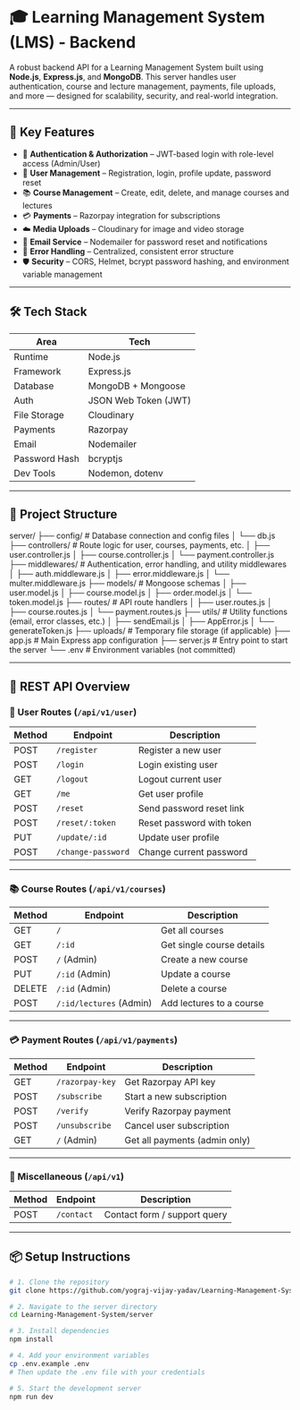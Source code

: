 # 🎓 Learning Management System (LMS) - Backend

A robust backend API for a Learning Management System built using **Node.js**, **Express.js**, and **MongoDB**. This server handles user authentication, course and lecture management, payments, file uploads, and more — designed for scalability, security, and real-world integration.

---

## 🚀 Key Features

- 🔐 **Authentication & Authorization** – JWT-based login with role-level access (Admin/User)  
- 👤 **User Management** – Registration, login, profile update, password reset  
- 📚 **Course Management** – Create, edit, delete, and manage courses and lectures  
- 💳 **Payments** – Razorpay integration for subscriptions  
- ☁️ **Media Uploads** – Cloudinary for image and video storage  
- 📧 **Email Service** – Nodemailer for password reset and notifications  
- 🧩 **Error Handling** – Centralized, consistent error structure  
- 🛡️ **Security** – CORS, Helmet, bcrypt password hashing, and environment variable management  

---

## 🛠️ Tech Stack

| Area           | Tech                        |
|----------------|-----------------------------|
| Runtime        | Node.js                     |
| Framework      | Express.js                  |
| Database       | MongoDB + Mongoose          |
| Auth           | JSON Web Token (JWT)        |
| File Storage   | Cloudinary                  |
| Payments       | Razorpay                    |
| Email          | Nodemailer                  |
| Password Hash  | bcryptjs                    |
| Dev Tools      | Nodemon, dotenv             |

---

## 📁 Project Structure
<div>
server/
├── config/ # Database connection and config files
│ └── db.js
├── controllers/ # Route logic for user, courses, payments, etc.
│ ├── user.controller.js
│ ├── course.controller.js
│ └── payment.controller.js
├── middlewares/ # Authentication, error handling, and utility middlewares
│ ├── auth.middleware.js
│ ├── error.middleware.js
│ └── multer.middleware.js
├── models/ # Mongoose schemas
│ ├── user.model.js
│ ├── course.model.js
│ ├── order.model.js
│ └── token.model.js
├── routes/ # API route handlers
│ ├── user.routes.js
│ ├── course.routes.js
│ └── payment.routes.js
├── utils/ # Utility functions (email, error classes, etc.)
│ ├── sendEmail.js
│ ├── AppError.js
│ └── generateToken.js
├── uploads/ # Temporary file storage (if applicable)
├── app.js # Main Express app configuration
├── server.js # Entry point to start the server
└── .env # Environment variables (not committed)
</div>

---

## 🔌 REST API Overview

### 👤 User Routes (`/api/v1/user`)
| Method | Endpoint             | Description                      |
|--------|----------------------|----------------------------------|
| POST   | `/register`          | Register a new user              |
| POST   | `/login`             | Login existing user              |
| GET    | `/logout`            | Logout current user              |
| GET    | `/me`                | Get user profile                 |
| POST   | `/reset`             | Send password reset link         |
| POST   | `/reset/:token`      | Reset password with token        |
| PUT    | `/update/:id`        | Update user profile              |
| POST   | `/change-password`   | Change current password          |

---

### 📚 Course Routes (`/api/v1/courses`)
| Method | Endpoint                    | Description                        |
|--------|-----------------------------|------------------------------------|
| GET    | `/`                         | Get all courses                    |
| GET    | `/:id`                      | Get single course details          |
| POST   | `/` (Admin)                 | Create a new course                |
| PUT    | `/:id` (Admin)              | Update a course                    |
| DELETE | `/:id` (Admin)              | Delete a course                    |
| POST   | `/:id/lectures` (Admin)     | Add lectures to a course           |

---

### 💳 Payment Routes (`/api/v1/payments`)
| Method | Endpoint          | Description                        |
|--------|-------------------|------------------------------------|
| GET    | `/razorpay-key`   | Get Razorpay API key               |
| POST   | `/subscribe`      | Start a new subscription           |
| POST   | `/verify`         | Verify Razorpay payment            |
| POST   | `/unsubscribe`    | Cancel user subscription           |
| GET    | `/` (Admin)       | Get all payments (admin only)      |

---

### 📩 Miscellaneous (`/api/v1`)
| Method | Endpoint      | Description                    |
|--------|---------------|--------------------------------|
| POST   | `/contact`    | Contact form / support query   |

---

## 📦 Setup Instructions

```bash
# 1. Clone the repository
git clone https://github.com/yograj-vijay-yadav/Learning-Management-System.git

# 2. Navigate to the server directory
cd Learning-Management-System/server

# 3. Install dependencies
npm install

# 4. Add your environment variables
cp .env.example .env
# Then update the .env file with your credentials

# 5. Start the development server
npm run dev
